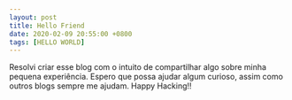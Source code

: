 ```yaml
---
layout: post
title: Hello Friend
date: 2020-02-09 20:55:00 +0800
tags: [HELLO WORLD]
---
```


Resolvi criar esse blog com o intuito de compartilhar algo sobre minha pequena experiência.
Espero que possa ajudar algum curioso, assim como outros blogs sempre me ajudam. Happy Hacking!!